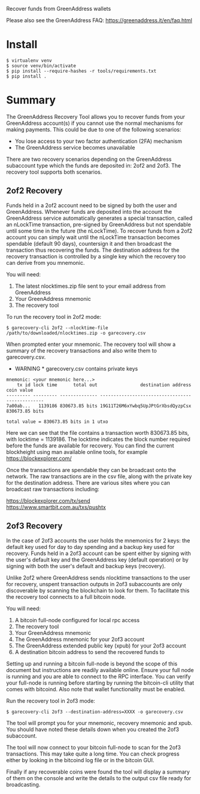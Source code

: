 Recover funds from GreenAddress wallets

Please also see the GreenAddress FAQ: https://greenaddress.it/en/faq.html

# Install
```
$ virtualenv venv
$ source venv/bin/activate
$ pip install --require-hashes -r tools/requirements.txt
$ pip install .
```

# Summary
The GreenAddress Recovery Tool allows you to recover funds from your
GreenAddress account(s) if you cannot use the normal mechanisms for making
payments. This could be due to one of the following scenarios:

* You lose access to your two factor authentication (2FA) mechanism
* The GreenAddress service becomes unavailable

There are two recovery scenarios depending on the GreenAddress subaccount type
which the funds are deposited in: 2of2 and 2of3. The recovery tool supports
both scenarios.

## 2of2 Recovery
Funds held in a 2of2 account need to be signed by both the user and
GreenAddress. Whenever funds are deposited into the account the GreenAddress
service automatically generates a special transaction, called an nLockTime
transaction, pre-signed by GreenAddress but not spendable until some time in
the future (the nLockTime).
To recover funds from a 2of2 account you can simply wait until the nLockTime
transaction becomes spendable (default 90 days), countersign it and then
broadcast the transaction thus recovering the funds. The destination address
for the recovery transaction is controlled by a single key which the recovery
too can derive from you mnemonic.

You will need:

1) The latest nlocktimes.zip file sent to your email address from GreenAddress  
2) Your GreenAddress mnemonic  
3) The recovery tool

To run the recovery tool in 2of2 mode:
```
$ garecovery-cli 2of2 --nlocktime-file /path/to/downloaded/nlocktimes.zip -o garecovery.csv
```

When prompted enter your mnemonic. The recovery tool will show a summary of the
recovery transactions and also write them to garecovery.csv.
* WARNING * garecovery.csv contains private keys

```
mnemonic: <your mnemonic here...>
    tx id lock time      total out                destination address     coin value
--------- --------- -------------- ---------------------------------- --------------
7a00ab...   1139186 830673.85 bits 19G11T26M6xYwbq5UpJPtGrXbsdQyzpCsx 830673.85 bits

total value = 830673.85 bits in 1 utxo
```

Here we can see that the file contains a transaction worth 830673.85 bits, with
locktime = 1139186. The locktime indicates the block number required before the
funds are available for recovery. You can find the current blockheight using
man available online tools, for example https://blockexplorer.com/

Once the transactions are spendable they can be broadcast onto the network. The
raw transactions are in the csv file, along with the private key for the
destination address. There are various sites where you can broadcast raw
transactions including:

https://blockexplorer.com/tx/send  
https://www.smartbit.com.au/txs/pushtx

## 2of3 Recovery
In the case of 2of3 accounts the user holds the mnemonics for 2 keys: the
default key used for day to day spending and a backup key used for recovery.
Funds held in a 2of3 account can be spent either by signing with the user's
default key and the GreenAddress key (default operation) or by signing with
both the user's default and backup keys (recovery).

Unlike 2of2 where GreenAddress sends nlocktime transactions to the user for
recovery, unspent transaction outputs in 2of3 subaccounts are only discoverable
by scanning the blockchain to look for them. To facilitate this the recovery
tool connects to a full bitcoin node.

You will need:

1) A bitcoin full-node configured for local rpc access  
2) The recovery tool  
3) Your GreenAddress mnemonic  
4) The GreenAddress mnemonic for your 2of3 account  
5) The GreenAddress extended public key (xpub) for your 2of3 account  
6) A destination bitcoin address to send the recovered funds to

Setting up and running a bitcoin full-node is beyond the scope of this document
but instructions are readily available online. Ensure your full node is running
and you are able to connect to the RPC interface. You can verify your full-node
is running before starting by running the bitcoin-cli utility that comes with
bitcoind. Also note that wallet functionality must be enabled.

Run the recovery tool in 2of3 mode:
```
$ garecovery-cli 2of3 --destination-address=XXXX -o garecovery.csv
```

The tool will prompt you for your mnemonic, recovery mnemonic and xpub. You
should have noted these details down when you created the 2of3 subaccount.

The tool will now connect to your bitcoin full-node to scan for the 2of3
transactions. This may take quite a long time. You can check progress either by
looking in the bitcoind log file or in the bitcoin GUI.

Finally if any recoverable coins were found the tool will display a summary of
them on the console and write the details to the output csv file ready for
broadcasting.
